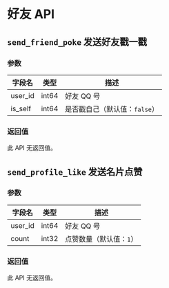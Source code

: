 # 好友 API

## `send_friend_poke` 发送好友戳一戳

### 参数

| 字段名 | 类型 | 描述 |
| --- | --- | --- |
| user_id | int64 | 好友 QQ 号 |
| is_self | int64 | 是否戳自己（默认值：`false`） |

### 返回值

此 API 无返回值。
## `send_profile_like` 发送名片点赞

### 参数

| 字段名 | 类型 | 描述 |
| --- | --- | --- |
| user_id | int64 | 好友 QQ 号 |
| count | int32 | 点赞数量（默认值：`1`） |

### 返回值

此 API 无返回值。
